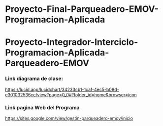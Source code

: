 # Proyecto-Final-Parqueadero-EMOV-Programacion-Aplicada
# Proyecto-Integrador-Interciclo-Programacion-Aplicada-Parqueadero-EMOV
### Link diagrama de clase:
https://lucid.app/lucidchart/34233cb1-1caf-4ec5-b08d-e301032536cc/view?page=0_0#?folder_id=home&browser=icon
### Link pagina Web del Programa
https://sites.google.com/view/gestin-parqueadero-emov/inicio
